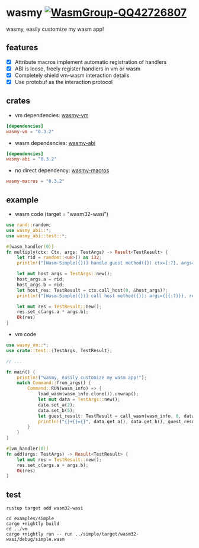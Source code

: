# wasmy [![WasmGroup-QQ42726807](https://img.shields.io/badge/WasmGroup-QQ42726807-27a5ea.svg?style=flat-square)](https://jq.qq.com/?_wv=1027&k=dSmP3goX)

wasmy, easily customize my wasm app!

## features

- [x] Attribute macros implement automatic registration of handlers
- [x] ABI is loose, freely register handlers in vm or wasm
- [x] Completely shield vm-wasm interaction details
- [x] Use protobuf as the interaction protocol

## crates

- vm dependencies: [wasmy-vm](https://docs.rs/wasmy-vm/latest/wasmy_vm/index.html)

```toml
[dependencies]
wasmy-vm = "0.3.2"
```

- wasm dependencies: [wasmy-abi](https://docs.rs/wasmy-abi/latest/wasmy_abi/index.html)

```toml
[dependencies]
wasmy-abi = "0.3.2"
```

- no direct dependency: [wasmy-macros](https://docs.rs/wasmy-macros/latest/wasmy_macros/index.html)

```toml
wasmy-macros = "0.3.2"
```

## example

- wasm code (target = "wasm32-wasi")

```rust
use rand::random;
use wasmy_abi::*;
use wasmy_abi::test::*;

#[wasm_handler(0)]
fn multiply(ctx: Ctx, args: TestArgs) -> Result<TestResult> {
    let rid = random::<u8>() as i32;
    println!("[Wasm-Simple({})] handle guest method({}) ctx={:?}, args={{{:?}}}", rid, 0, ctx, args);

    let mut host_args = TestArgs::new();
    host_args.a = rid;
    host_args.b = rid;
    let host_res: TestResult = ctx.call_host(0, &host_args)?;
    println!("[Wasm-Simple({})] call host method({}): args={{{:?}}}, result={}", rid, 0, host_res, host_res.get_c());

    let mut res = TestResult::new();
    res.set_c(args.a * args.b);
    Ok(res)
}
```

- vm code

```rust
use wasmy_vm::*;
use crate::test::{TestArgs, TestResult};

// ...

fn main() {
    println!("wasmy, easily customize my wasm app!");
    match Command::from_args() {
        Command::RUN(wasm_info) => {
            load_wasm(wasm_info.clone()).unwrap();
            let mut data = TestArgs::new();
            data.set_a(2);
            data.set_b(5);
            let guest_result: TestResult = call_wasm(wasm_info, 0, data.clone()).unwrap();
            println!("{}+{}={}", data.get_a(), data.get_b(), guest_result.get_c())
        }
    }
}

#[vm_handler(0)]
fn add(args: TestArgs) -> Result<TestResult> {
    let mut res = TestResult::new();
    res.set_c(args.a + args.b);
    Ok(res)
}
```

## test

```shell
rustup target add wasm32-wasi

cd examples/simple
cargo +nightly build
cd ../vm
cargo +nightly run -- run ../simple/target/wasm32-wasi/debug/simple.wasm
```
